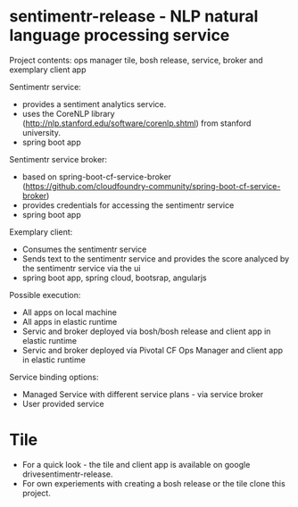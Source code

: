 # sentimentr-release - NLP natural language processing service
Project contents: ops manager tile, bosh release, service, broker and exemplary client app 
 
Sentimentr service: 
- provides a sentiment analytics service.
- uses the CoreNLP library (http://nlp.stanford.edu/software/corenlp.shtml) from stanford university.
- spring boot app

Sentimentr service broker:
- based on spring-boot-cf-service-broker (https://github.com/cloudfoundry-community/spring-boot-cf-service-broker)
- provides credentials for accessing the sentimentr service
- spring boot app

Exemplary client:
- Consumes the sentimentr service
- Sends text to the sentimentr service and provides the score analyced by the sentimentr service via the ui
- spring boot app, spring cloud, bootsrap, angularjs

Possible execution:
- All apps on local machine
- All apps in elastic runtime
- Servic and broker deployed via bosh/bosh release and client app in elastic runtime 
- Servic and broker deployed via Pivotal CF Ops Manager and client app in elastic runtime 

Service binding options:
- Managed Service with different service plans - via service broker
- User provided service 

# Tile
- For a quick look - the tile and client app is available on google drivesentimentr-release.
- For own experiements with creating a bosh release or the tile clone this project.

